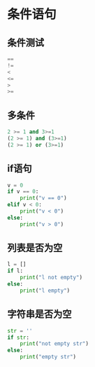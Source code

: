 # 条件语句

## 条件测试

```python
==
!=
<
<=
>
>=
```

## 多条件

```python
2 >= 1 and 3>=1
(2 >= 1) and (3>=1)
(2 >= 1) or (3>=1)
```

## if语句

```python
v = 0
if v == 0:
    print("v == 0")
elif v < 0:
    print("v < 0")
else:
    print("v > 0")
```

## 列表是否为空

```python
l = []
if l:
    print("l not empty")
else:
    print("l empty")
```

## 字符串是否为空

```python
str = ''
if str:
    print("not empty str")
else:
    print("empty str")
```